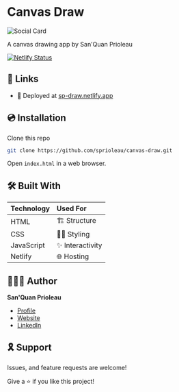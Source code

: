 # Canvas Draw

![Social Card][social-card-url]

A canvas drawing app by San'Quan Prioleau

[![Netlify Status](https://api.netlify.com/api/v1/badges/74e6b4b7-9551-446c-b2b6-457e7b3af527/deploy-status)](https://app.netlify.com/sites/sp-draw/deploys)

## 🔗 Links

- 🚀 Deployed at [sp-draw.netlify.app][deployed-url]

## 💿 Installation

Clone this repo

```bash
git clone https://github.com/sprioleau/canvas-draw.git
```

Open `index.html` in a web browser.

## 🛠 Built With

| Technology            | Used For                          |
| :-------------------- | :-------------------------------- |
| HTML                  | 🏗 Structure                      |
| CSS                   | 💅🏾 Styling                        |
| JavaScript            | ✨ Interactivity                  |
| Netlify               | 🌐 Hosting                        |

## 👨🏾‍💻 Author

**San'Quan Prioleau**

- [Profile][github-url]
- [Website][website]
- [LinkedIn][linkedin]

## 🎗 Support

Issues, and feature requests are welcome!

Give a ⭐️ if you like this project!

<!-- Author Details -->
[github-url]: https://github.com/spriolau "San'Quan Prioleau on Github"
[website]: https://sprioleau.dev "San'Quan Prioleau's personal website"
[linkedin]: https://www.linkedin.com/in/sanquanprioleau/

<!-- Project Details -->
[deployed-url]: https://sp-draw.netlify.app/ "Deployed URL"
[social-card-url]: https://sp-draw.netlify.app/images/social-card.png "Social Card"

